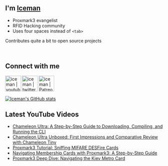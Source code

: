## I'm [Iceman][website]

- Proxmark3 evangelist
- RFID Hacking community
- Uses four spaces instead of `<tab>`

Contributes quite a bit to open source projects

<br />

## Connect with me

[<img align="left" alt="iceman | youtube" height="50px" src="https://upload.wikimedia.org/wikipedia/commons/0/09/YouTube_full-color_icon_%282017%29.svg" />][youtube]
[<img align="left" alt="iceman | twitter" height="50px" src="https://upload.wikimedia.org/wikipedia/commons/thumb/6/6b/Twitter_Logo_Blue.png/640px-Twitter_Logo_Blue.png" />][twitter]
[<img align="left" alt="iceman | Patreon" height="50px" src="https://upload.wikimedia.org/wikipedia/commons/5/5a/Patreon_logomark.svg" />][patreon]

<br /><br /><br />

[![Iceman's GitHub stats](https://github-readme-stats.vercel.app/api?username=iceman1001&show_icons=true&theme=calm)](https://github.com/anuraghazra/github-readme-stats)


## Latest YouTube Videos
<!-- YOUTUBE:START -->
- [Chameleon Ultra: A Step-by-Step Guide to Downloading, Compiling, and Running the CLI](https://www.youtube.com/watch?v=VGpAeitNXH0)
- [Chameleon Ultra Unboxed: First Impressions and Comparative Review with Chameleon Tiny](https://www.youtube.com/watch?v=e1ES8ND2Qbs)
- [Proxmark3 Tutorial: Sniffing MIFARE DESFire Cards](https://www.youtube.com/watch?v=vBkjvBFtog4)
- [Navigating Membership Cards with Proxmark3: A Step-by-Step Guide](https://www.youtube.com/watch?v=rpdpYnOwyw4)
- [Proxmark3 Deep Dive: Navigating the Kiev Metro Card](https://www.youtube.com/watch?v=JCZt0N-bPUc)
<!-- YOUTUBE:END -->

[website]: http://www.icedev.se
[twitter]: https://twitter.com/herrmann1001
[youtube]: https://www.youtube.com/c/ChrisHerrmann1001
[patreon]: https://www.patreon.com/iceman1001
